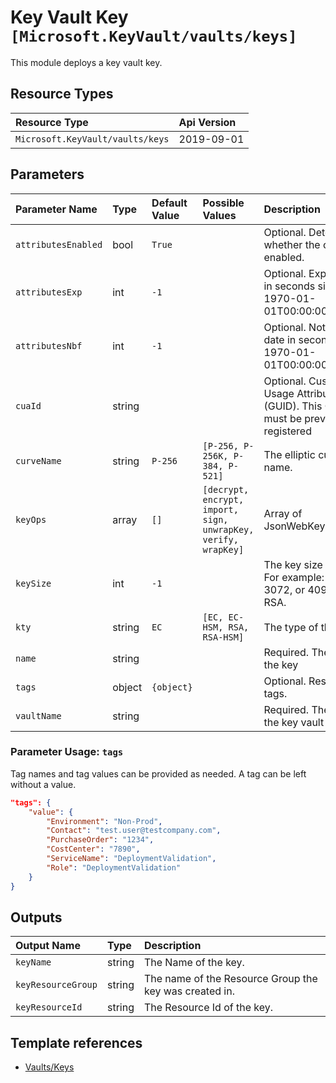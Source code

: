 # Key Vault Key `[Microsoft.KeyVault/vaults/keys]`

This module deploys a key vault key.

## Resource Types

| Resource Type | Api Version |
| :-- | :-- |
| `Microsoft.KeyVault/vaults/keys` | 2019-09-01 |

## Parameters

| Parameter Name | Type | Default Value | Possible Values | Description |
| :-- | :-- | :-- | :-- | :-- |
| `attributesEnabled` | bool | `True` |  | Optional. Determines whether the object is enabled. |
| `attributesExp` | int | `-1` |  | Optional. Expiry date in seconds since 1970-01-01T00:00:00Z. |
| `attributesNbf` | int | `-1` |  | Optional. Not before date in seconds since 1970-01-01T00:00:00Z. |
| `cuaId` | string |  |  | Optional. Customer Usage Attribution id (GUID). This GUID must be previously registered |
| `curveName` | string | `P-256` | `[P-256, P-256K, P-384, P-521]` | The elliptic curve name. |
| `keyOps` | array | `[]` | `[decrypt, encrypt, import, sign, unwrapKey, verify, wrapKey]` | Array of JsonWebKeyOperation |
| `keySize` | int | `-1` |  | The key size in bits. For example: 2048, 3072, or 4096 for RSA. |
| `kty` | string | `EC` | `[EC, EC-HSM, RSA, RSA-HSM]` | The type of the key. |
| `name` | string |  |  | Required. The name of the key |
| `tags` | object | `{object}` |  | Optional. Resource tags. |
| `vaultName` | string |  |  | Required. The name of the key vault |

### Parameter Usage: `tags`

Tag names and tag values can be provided as needed. A tag can be left without a value.

```json
"tags": {
    "value": {
        "Environment": "Non-Prod",
        "Contact": "test.user@testcompany.com",
        "PurchaseOrder": "1234",
        "CostCenter": "7890",
        "ServiceName": "DeploymentValidation",
        "Role": "DeploymentValidation"
    }
}
```

## Outputs

| Output Name | Type | Description |
| :-- | :-- | :-- |
| `keyName` | string | The Name of the key. |
| `keyResourceGroup` | string | The name of the Resource Group the key was created in. |
| `keyResourceId` | string | The Resource Id of the key. |

## Template references

- [Vaults/Keys](https://docs.microsoft.com/en-us/azure/templates/Microsoft.KeyVault/2019-09-01/vaults/keys)
